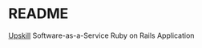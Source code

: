 # README

[Upskill](https://www.upskillcourses.com) Software-as-a-Service Ruby on Rails Application
